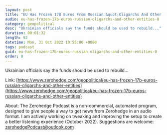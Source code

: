 ```yaml
---
layout: post
title: "EU Has Frozen 17B Euros From Russian &quot;Oligarchs And Other Entities&quot;"
audio: eu-has-frozen-17b-euros-russian-oligarchs-and-other-entities-0
category: geopolitical
desc: "Ukrainian officials say the funds should be used to rebuild..."
duration: 00:01:32
length: 92
datetime: Mon, 31 Oct 2022 10:55:00 +0000
tags: podcast
guid: eu-has-frozen-17b-euros-russian-oligarchs-and-other-entities-0
order: 0
---
```

Ukrainian officials say the funds should be used to rebuild...

Link: [https://www.zerohedge.com/geopolitical/eu-has-frozen-17b-euros-russian-oligarchs-and-other-entities](https://www.zerohedge.com/geopolitical/eu-has-frozen-17b-euros-russian-oligarchs-and-other-entities)

About: The Zerohedge Podcast is a non-commercial, automated program, designed to give people a way to get news from Zerohedge in an audio format.  I am actively working on tweaking and improving the setup to create a better listening experience (October 2022).  Suggestions are welcome: [zerohedgePodcast@outlook.com](mailto:zerohedgePodcast@outlook.com)